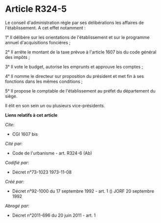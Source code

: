 # Article R324-5

Le conseil d'administration règle par ses délibérations les affaires de l'établissement. A cet effet notamment :

1° Il délibère sur les orientations de l'établissement et sur le programme annuel d'acquisitions foncières ;

2° Il arrête le montant de la taxe prévue à l'article 1607 bis du code général des impôts ;

3° Il vote le budget, autorise les emprunts et approuve les comptes ;

4° Il nomme le directeur sur proposition du président et met fin à ses fonctions dans les mêmes conditions ;

5° Il propose le comptable de l'établissement au préfet du département du siège.

Il élit en son sein un ou plusieurs vice-présidents.

**Liens relatifs à cet article**

_Cite_:

  - CGI 1607 bis

_Cité par_:

  - Code de l'urbanisme - art. R324-6 (Ab)

_Codifié par_:

  - Décret n°73-1023 1973-11-08

_Créé par_:

  - Décret n°92-1000 du 17 septembre 1992 - art. 1 () JORF 20 septembre 1992

_Abrogé par_:

  - Décret n°2011-696 du 20 juin 2011 - art. 1
